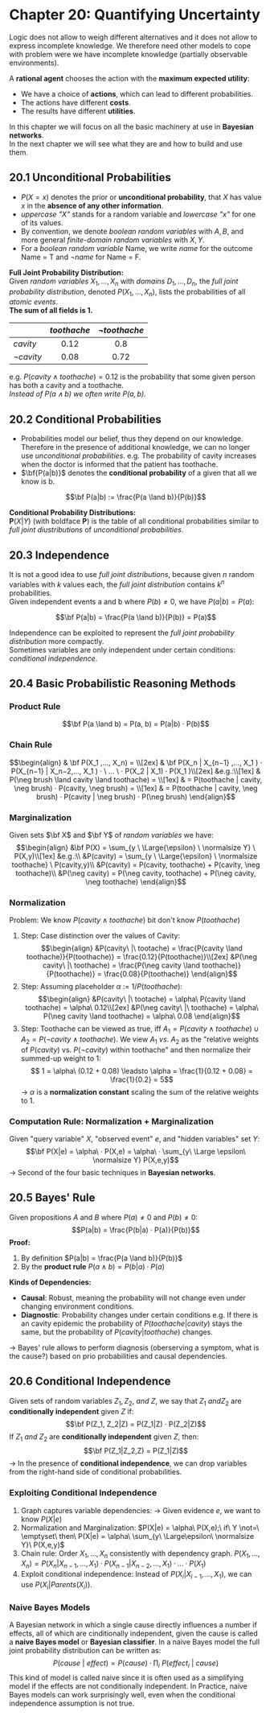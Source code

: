 # Chapter 20: Quantifying Uncertainty
Logic does not allow to weigh different alternatives and it does not allow to express incomplete knowledge. We therefore need other models to cope with problem were we have incomplete knowledge (partially observable environments).  
  
A **rational agent** chooses the action with the **maximum expected utility**:

- We have a choice of **actions**, which can lead to different probabilities.
- The actions have different **costs**.
- The results have different **utilities**.  
  
In this chapter we will focus on all the basic machinery at use in **Bayesian networks**.  
In the next chapter we will see what they are and how to build and use them.  



## 20.1 Unconditional Probabilities
- $P(X = x)$ denotes the prior or **unconditional probability**, that $X$ has value $x$ in the **absence of any other information**.
- *uppercase "$X$"* stands for a random variable and *lowercase "$x$"* for one of its values.
- By convention, we denote *boolean random variables* with $A, B$, and more general *finite-domain random variables* with $X, Y$.
- For a *boolean random variable* Name, we write *name* for the outcome Name = T and $\neg name$ for Name = F.  

**Full Joint Probability Distribution:**  
Given *random variables* ${X_1, ..., X_n}$ with *domains* $D_1, ..., D_n$, the *full joint probability distribution*, denoted $P(X_1, ..., X_n)$, lists the probabilities of all *atomic events*.  
**The sum of all fields is 1.**

|					| $toothache$ |  $\neg toothache$ |
|------------------|:-----------:|:-----------------:|
| $cavity$			|  0.12			|		0.8			|
| $\neg cavity$		|    0.08	   |  	 0.72	 		|

e.g. $P(cavity \land toothache) = 0.12$ is the probability that some given person has both a cavity and a toothache.  
*Instead of $P(a \land b)$ we often write $P(a,b)$.*



## 20.2 Conditional Probabilities
- Probabilities model our belief, thus they depend on our knowledge. Therefore in the presence of additional knowledge, we can no longer use *unconditional probabilities*.
  e.g. The probability of cavity increases when the doctor is informed that the patient has toothache.
- $\bf{P(a|b)}$ denotes the **conditional probability** of a given that all we know is b.  
  
$$\bf P(a|b) := \frac{P(a \land b)}{P(b)}$$
  
**Conditional Probability Distributions:**  
$\textbf{P} (X|Y)$ (with boldface **P**) is the table of all conditional probabilities similar to *full joint diustributions* of *unconditional probabilities*.



## 20.3 Independence
It is not a good idea to use *full joint distributions*, because given $n$ random variables with $k$ values each, the *full joint distribution* contains $k^n$ probabilities.  
Given independent events a and b where $P(b) \not= 0$, we have $P(a|b) = P(a)$:

$$\bf P(a|b) = \frac{P(a \land b)}{P(b)} = P(a)$$

Independence can be exploited to represent the *full joint probability distribution* more compactly.  
Sometimes variables are only independent under certain conditions: *conditional independence*.



## 20.4 Basic Probabilistic Reasoning Methods

### Product Rule
$$\bf P(a \land b) = P(a, b) =  P(a|b) · P(b)$$
### Chain Rule
$$\begin{align} 
& \bf P(X_1 ,..., X_n) = \\[2ex]
& \bf P(X_n | X_{n−1} ,..., X_1 ) · P(X_{n−1} | X_n−2,..., X_1 ) · \ ... \ · P(X_2 | X_1) · P(X_1 )\\[2ex]
&e.g.:\\[1ex]
& P(\neg brush \land cavity \land toothache) = \\[1ex]
& = P(toothache | cavity, \neg brush) · P(cavity, \neg brush) = \\[1ex]
& = P(toothache | cavity, \neg brush) · P(cavity | \neg brush) · P(\neg brush)
\end{align}$$

### Marginalization
  Given sets $\bf X$ and $\bf Y$ of *random variables* we have:  $$\begin{align}
  &\bf P(X) = \sum_{y \ \Large{\epsilon} \ \normalsize Y} \ P(X,y)\\[1ex]
  &e.g.:\\
  &P(cavity) = \sum_{y \ \Large{\epsilon} \ \normalsize toothache} \ P(cavity,y)\\
  &P(cavity) = P(cavity, toothache) + P(cavity, \neg toothache)\\
  &P(\neg cavity) = P(\neg cavity, toothache) + P(\neg cavity, \neg toothache)
  \end{align}$$

### Normalization
   Problem: We know $P(cavity \land toothache)$ bit don't know $P(toothache)$
   1. Step: Case distinction over the values of Cavity:
$$\begin{align}
	  &P(cavity\ |\ tootache) = \frac{P(cavity \land toothache)}{P(toothache)} = \frac{0.12}{P(toothache)}\\[2ex]
	  &P(\neg cavity\ |\ toothache) = \frac{P(\neg cavity \land toothache)}{P(toothache)} = \frac{0.08}{P(toothache)}
	  \end{align}$$
   2. Step: Assuming placeholder $\alpha\ :=\ 1/P(toothache)$:
$$\begin{align}
	  &P(cavity\ |\ tootache) = \alpha\ P(cavity \land toothache) = \alpha\ 0.12\\[2ex]
	  &P(\neg cavity\ |\ toothache) = \alpha\ P(\neg cavity \land toothache) = \alpha\ 0.08
	  \end{align}$$
   3. Step: Toothache can be viewed as true, iff $A_1 = P(cavity \land toothache) \cup  A_2 = P(\neg cavity \land toothache)$. We view $A_1\ vs.\ A_2$ as the "relative weights of $P(cavity)$ vs. $P(\neg cavity)$ within toothache" and then normalize their summed-up weight to 1:
$$ 1 = \alpha\ (0.12 + 0.08) \leadsto \alpha = \frac{1}{0.12 + 0.08} = \frac{1}{0.2} = 5$$
		-> $\alpha$ is a **normalization constant** scaling the sum of the relative weights to 1.


### Computation Rule: Normalization + Marginalization
   Given "query variable" $X$, "observed event" $e$, and "hidden variables" set $Y$:
   $$\bf P(X|e) = \alpha\ · P(X,e) = \alpha\ · \sum_{y\ \Large \epsilon\ \normalsize Y} P(X,e,y)$$
   -> Second of the four basic techniques in **Bayesian networks**.



## 20.5 Bayes' Rule
Given propositions $A$ and $B$ where $P(a) \not= 0$ and $P(b) \not= 0$:
$$P(a|b) = \frac{P(b|a) · P(a)}{P(b)}$$
**Proof:**
1. By definition $P(a|b) = \frac{P(a \land b)}{P(b)}$ 
2. By the **product rule** $P(a \land b) = P(b|a) · P(a)$

**Kinds of Dependencies:**
- **Causal**: Robust, meaning the probability will not change even under changing environment conditions.
- **Diagnostic**: Probability changes under certain conditions
e.g. If there is an cavity epidemic the probability of $P(toothache|cavity)$ stays the same, but the probability of $P(cavity|toothache)$ changes.

-> Bayes' rule allows to perform diagnosis (oberserving a symptom, what is the cause?) based on prio probabilities and causal dependencies.



## 20.6 Conditional Independence
Given sets of random variables $Z_1, Z_2,\ and\ Z$, we say that $Z_1\ and Z_2$ are **conditionally independent** given $Z$ if:
$$\bf P(Z_1, Z_2|Z) = P(Z_1|Z) · P(Z_2|Z)$$
If $Z_1\ and\ Z_2$ are **conditionally independent** given $Z$, then:
$$\bf P(Z_1|Z_2,Z) = P(Z_1|Z)$$
-> In the presence of **conditional independence**, we can drop variables from the right-hand side of conditional probabilities.


### Exploiting Conditional Independence
1. Graph captures variable dependencies:
   -> Given evidence $e$, we want to know $P(X|e)$
2. Normalization and Marginalization:
    $P(X|e) = \alpha\ P(X,e);\ if\ Y \not=\ \emptyset\ then\ P(X|e) = \alpha\ \sum_{y\ \Large\epsilon\ \normalsize Y}\ P(X,e,y)$ 
3. Chain rule: Order $X_1, ..., X_n$ consistently with dependency graph.
	$P(X_1, ..., X_n) = P(X_n|X_{n-1}, ..., X_1) · P(X_{n-1}|X_{n-2}, ..., X_1) · ... · P(X_1)$ 
4. Exploit conditional independence: Instead of $P(X_i|X_{i-1}, ..., X_1)$, we can use $P(X_i|Parents(X_i))$.


### Naive Bayes Models
A Bayesian network in which a single cause directly influences a number if effects, all of which are cinditionally independent, given the cause is called a **naive Bayes model** or **Bayesian classifier**.
In a naive Bayes model the full joint probability distribution can be written as:
$$P(cause\ |\ effect) = P(cause) · \prod_i\ P(effect_i\ |\ cause)$$
This kind of model is called naive since it is often used as a simplifying model if the effects are not conditionally independent.
In Practice, naive Bayes models can work surprisingly well, even when the conditional independence assumption is not true.